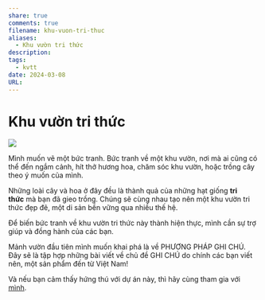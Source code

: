 ```yaml
---
share: true
comments: true
filename: khu-vuon-tri-thuc
aliases:
  - Khu vườn tri thức
description: 
tags:
  - kvtt
date: 2024-03-08
URL: 
---
```

# Khu vườn tri thức

![](https://i.imgur.com/SDj85IN.png)

Mình muốn vẽ một bức tranh. Bức tranh về một khu vườn, nơi mà ai cũng có thể đến ngắm cảnh, hít thở hương hoa, chăm sóc khu vườn, hoặc trồng cây theo ý muốn của mình.

Những loài cây và hoa ở đây đều là thành quả của những hạt giống **tri thức** mà bạn đã gieo trồng. Chúng sẽ cùng nhau tạo nên một khu vườn tri thức đẹp đẽ, một di sản bền vững qua nhiều thế hệ.

Để biến bức tranh về khu vườn tri thức này thành hiện thực, mình cần sự trợ giúp và đồng hành của các bạn.

Mảnh vườn đầu tiên mình muốn khai phá là về PHƯƠNG PHÁP GHI CHÚ. Đây sẽ là tập hợp những bài viết về chủ đề GHI CHÚ do chính các bạn viết nên, một sản phẩm đến từ Việt Nam!

Và nếu bạn cảm thấy hứng thú với dự án này, thì hãy cùng tham gia với [mình](http://m.me/yds.thienqc).